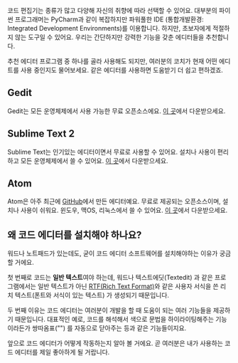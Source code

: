 코드 편집기는 종류가 많고 다양해 자신의 취향에 따라 선택할 수 있어요. 대부분의 파이썬 프로그래머는 PyCharm과 같이 복잡하지만 파워풀한 IDE (통합개발환경: Integrated Development Environments)를 이용합니다. 하지만, 초보자에게 적절하지 않는 도구일 수 있어요. 우리는 간단하지만 강력한 기능을 갖춘 에디터들을 추천합니다.

추천 에디터 프로그램 중 하나를 골라 사용해도 되지만, 여러분의 코치가 현재 어떤 에디트를 사용 중인지도 물어보세요. 같은 에디터를 사용하면 도움받기 더 쉽고 편하겠죠.

## Gedit

Gedit는 모든 운영체제에서 사용 가능한 무료 오픈소스에요.
[이 곳](https://wiki.gnome.org/Apps/Gedit#Download)에서 다운받으세요.

## Sublime Text 2

Sublime Text는 인기있는 에디터이면서 무료로 사용할 수 있어요. 설치나 사용이 편리하고 모든 운영체제에서 쓸 수 있어요.
[이 곳](http://www.sublimetext.com/2)에서 다운받으세요.

## Atom

Atom은 아주 최근에 [GitHub](http://github.com/)에서 만든 에디터예요. 무료로 제공되는 오픈소스이며, 설치나 사용이 쉬워요. 윈도우, 맥OS, 리눅스에서 쓸 수 있어요.
[이 곳](https://atom.io/)에서 다운받으세요.

## 왜 코드 에디터를 설치해야 하나요?

워드나 노트패드가 있는데도, 굳이 코드 에디터 소프트웨어를 설치해야하는 이유가 궁금할 거에요.

첫 번째로 코드는 **일반 텍스트**여야 하는데, 워드나 텍스트에딧(Textedit) 과 같은 프로그램에서는 일반 텍스트가 아닌 [RTF(Rich Text Format)](https://en.wikipedia.org/wiki/Rich_Text_Format)와 같은 사용자 서식을 쓴 리치 텍스트(폰트와 서식이 있는 텍스트) 가 생성되기 때문입니다.

두 번째 이유는 코드 에디터는 여러분이 개발을 할 때 도움이 되는 여러 기능들을 제공하기 때문입니다. 대표적인 예로, 코드를 해석해서 색으로 문법을 하이라이팅해주는 기능이라든가 쌍따옴표("") 를 자동으로 닫아주는 등과 같은 기능들이지요.

앞으로 코드 에디터가 어떻게 작동하는지 알아 볼 거에요. 곧 여러분은 내가 사용하는 코드 에디터를 제일 좋아하게 될 거랍니다.
